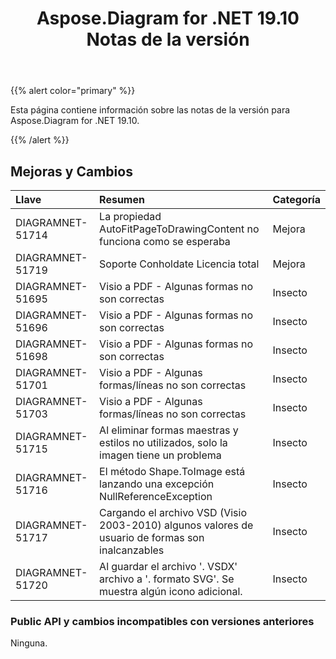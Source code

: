 ﻿---
title: Aspose.Diagram for .NET 19.10 Notas de la versión
type: docs
weight: 30
url: /es/net/aspose-diagram-for-net-19-10-release-notes/
---
{{% alert color="primary" %}} 

Esta página contiene información sobre las notas de la versión para Aspose.Diagram for .NET 19.10.

{{% /alert %}} 
## **Mejoras y Cambios**

|**Llave**|**Resumen**|**Categoría**|
|:- |:- |:- |
|DIAGRAMNET-51714|La propiedad AutoFitPageToDrawingContent no funciona como se esperaba|Mejora|
|DIAGRAMNET-51719|Soporte Conholdate Licencia total|Mejora|
|DIAGRAMNET-51695|Visio a PDF - Algunas formas no son correctas|Insecto|
|DIAGRAMNET-51696|Visio a PDF - Algunas formas no son correctas|Insecto|
|DIAGRAMNET-51698|Visio a PDF - Algunas formas no son correctas|Insecto|
|DIAGRAMNET-51701|Visio a PDF - Algunas formas/líneas no son correctas|Insecto|
|DIAGRAMNET-51703|Visio a PDF - Algunas formas/líneas no son correctas|Insecto|
|DIAGRAMNET-51715|Al eliminar formas maestras y estilos no utilizados, solo la imagen tiene un problema|Insecto|
|DIAGRAMNET-51716|El método Shape.ToImage está lanzando una excepción NullReferenceException|Insecto|
|DIAGRAMNET-51717|Cargando el archivo VSD (Visio 2003-2010) algunos valores de usuario de formas son inalcanzables|Insecto|
|DIAGRAMNET-51720|Al guardar el archivo '. VSDX' archivo a '. formato SVG'. Se muestra algún icono adicional.|Insecto|
### **Public API y cambios incompatibles con versiones anteriores**
Ninguna.
